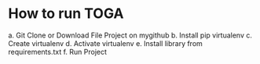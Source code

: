 # How to run TOGA

a. Git Clone or Download File Project on mygithub
b. Install pip virtualenv
c. Create virtualenv
d. Activate virtualenv
e. Install library from requirements.txt
f. Run Project
